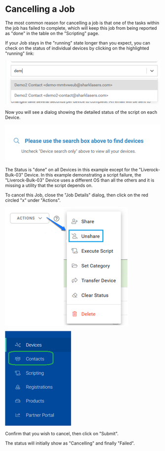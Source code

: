 # Cancelling a Job

The most common reason for cancelling a job is that one of the tasks within the job has failed to complete, which will keep this job from being reported as "done" in the table on the "Scripting" page.

If your Job stays in the "running" state longer than you expect, you can check on the status of individual devices by clicking on the highlighted "running" link:

![](../../.gitbook/assets/image%20%28164%29.png)

Now you will see a dialog showing the detailed status of the script on each Device.

![](../../.gitbook/assets/image%20%28108%29.png)

The Status is "done" on all Devices in this example except for the "Liverock-Bulk-03" Device.  In this example demonstrating a script failure, the "Liverock-Bulk-03" Device uses a different OS than all the others and it is missing a utility that the script depends on.

To cancel this Job, close the "Job Details" dialog, then click on the red circled "x" under "Actions".

![](../../.gitbook/assets/image%20%2821%29.png)

![](../../.gitbook/assets/image%20%28289%29.png)

Confirm that you wish to cancel, then click on "Submit".

The status will initially show as "Cancelling" and finally "Failed".

